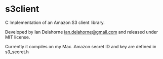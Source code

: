 s3client
========

C Implementation of an Amazon S3 client library. 

Developed by Ian Delahorne <ian.delahorne@gmail.com> and released under MIT license.

Currently it compiles on my Mac. 
Amazon secret ID and key are defined in s3_secret.h

